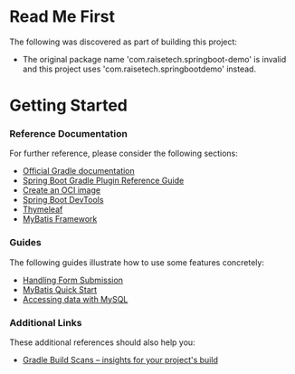 # Read Me First
The following was discovered as part of building this project:

* The original package name 'com.raisetech.springboot-demo' is invalid and this project uses 'com.raisetech.springbootdemo' instead.

# Getting Started

### Reference Documentation
For further reference, please consider the following sections:

* [Official Gradle documentation](https://docs.gradle.org)
* [Spring Boot Gradle Plugin Reference Guide](https://docs.spring.io/spring-boot/docs/2.5.5/gradle-plugin/reference/html/)
* [Create an OCI image](https://docs.spring.io/spring-boot/docs/2.5.5/gradle-plugin/reference/html/#build-image)
* [Spring Boot DevTools](https://docs.spring.io/spring-boot/docs/2.5.6/reference/htmlsingle/#using-boot-devtools)
* [Thymeleaf](https://docs.spring.io/spring-boot/docs/2.5.6/reference/htmlsingle/#boot-features-spring-mvc-template-engines)
* [MyBatis Framework](https://mybatis.org/spring-boot-starter/mybatis-spring-boot-autoconfigure/)

### Guides
The following guides illustrate how to use some features concretely:

* [Handling Form Submission](https://spring.io/guides/gs/handling-form-submission/)
* [MyBatis Quick Start](https://github.com/mybatis/spring-boot-starter/wiki/Quick-Start)
* [Accessing data with MySQL](https://spring.io/guides/gs/accessing-data-mysql/)

### Additional Links
These additional references should also help you:

* [Gradle Build Scans – insights for your project's build](https://scans.gradle.com#gradle)

